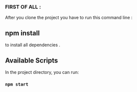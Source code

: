 ### FIRST OF ALL :
After you clone the project you have to run this command line :
## npm install
to install all dependencies .

## Available Scripts

In the project directory, you can run:

### `npm start`

